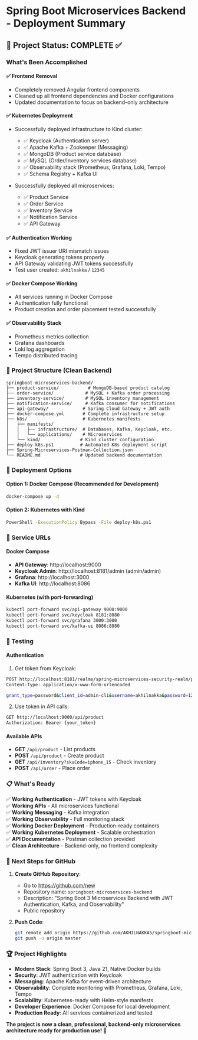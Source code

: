 # Spring Boot Microservices Backend - Deployment Summary

## 🎉 Project Status: COMPLETE ✅

### What's Been Accomplished

#### ✅ **Frontend Removal**
- Completely removed Angular frontend components
- Cleaned up all frontend dependencies and Docker configurations
- Updated documentation to focus on backend-only architecture

#### ✅ **Kubernetes Deployment**
- Successfully deployed infrastructure to Kind cluster:
  - ✅ Keycloak (Authentication server)
  - ✅ Apache Kafka + Zookeeper (Messaging)
  - ✅ MongoDB (Product service database)
  - ✅ MySQL (Order/Inventory services database)
  - ✅ Observability stack (Prometheus, Grafana, Loki, Tempo)
  - ✅ Schema Registry + Kafka UI

- Successfully deployed all microservices:
  - ✅ Product Service
  - ✅ Order Service  
  - ✅ Inventory Service
  - ✅ Notification Service
  - ✅ API Gateway

#### ✅ **Authentication Working**
- Fixed JWT issuer URI mismatch issues
- Keycloak generating tokens properly
- API Gateway validating JWT tokens successfully
- Test user created: `akhilnakka` / `12345`

#### ✅ **Docker Compose Working**
- All services running in Docker Compose
- Authentication fully functional
- Product creation and order placement tested successfully

#### ✅ **Observability Stack**
- Prometheus metrics collection
- Grafana dashboards
- Loki log aggregation
- Tempo distributed tracing

### 📁 Project Structure (Clean Backend)

```
springboot-microservices-backend/
├── product-service/           # MongoDB-based product catalog
├── order-service/            # MySQL + Kafka order processing
├── inventory-service/        # MySQL inventory management
├── notification-service/     # Kafka consumer for notifications
├── api-gateway/             # Spring Cloud Gateway + JWT auth
├── docker-compose.yml       # Complete infrastructure setup
├── k8s/                     # Kubernetes manifests
│   ├── manifests/
│   │   ├── infrastructure/  # Databases, Kafka, Keycloak, etc.
│   │   └── applications/    # Microservices
│   └── kind/               # Kind cluster configuration
├── deploy-k8s.ps1          # Automated K8s deployment script
├── Spring-Microservices-Postman-Collection.json
└── README.md               # Updated backend documentation
```

### 🚀 Deployment Options

#### Option 1: Docker Compose (Recommended for Development)
```bash
docker-compose up -d
```

#### Option 2: Kubernetes with Kind
```bash
PowerShell -ExecutionPolicy Bypass -File deploy-k8s.ps1
```

### 🔗 Service URLs

#### Docker Compose
- **API Gateway**: http://localhost:9000
- **Keycloak Admin**: http://localhost:8181/admin (admin/admin)
- **Grafana**: http://localhost:3000
- **Kafka UI**: http://localhost:8086

#### Kubernetes (with port-forwarding)
```bash
kubectl port-forward svc/api-gateway 9000:9000
kubectl port-forward svc/keycloak 8181:8080
kubectl port-forward svc/grafana 3000:3000
kubectl port-forward svc/kafka-ui 8086:8080
```

### 🧪 Testing

#### Authentication
1. Get token from Keycloak:
```bash
POST http://localhost:8181/realms/spring-microservices-security-realm/protocol/openid-connect/token
Content-Type: application/x-www-form-urlencoded

grant_type=password&client_id=admin-cli&username=akhilnakka&password=12345
```

2. Use token in API calls:
```bash
GET http://localhost:9000/api/product
Authorization: Bearer {your_token}
```

#### Available APIs
- **GET** `/api/product` - List products
- **POST** `/api/product` - Create product
- **GET** `/api/inventory?skuCode=iphone_15` - Check inventory
- **POST** `/api/order` - Place order

### 📋 What's Ready

✅ **Working Authentication** - JWT tokens with Keycloak  
✅ **Working APIs** - All microservices functional  
✅ **Working Messaging** - Kafka integration  
✅ **Working Observability** - Full monitoring stack  
✅ **Working Docker Deployment** - Production-ready containers  
✅ **Working Kubernetes Deployment** - Scalable orchestration  
✅ **API Documentation** - Postman collection provided  
✅ **Clean Architecture** - Backend-only, no frontend complexity  

### 🎯 Next Steps for GitHub

1. **Create GitHub Repository**:
   - Go to https://github.com/new
   - Repository name: `springboot-microservices-backend`
   - Description: "Spring Boot 3 Microservices Backend with JWT Authentication, Kafka, and Observability"
   - Public repository

2. **Push Code**:
   ```bash
   git remote add origin https://github.com/AKHILNAKKA5/springboot-microservices-backend.git
   git push -u origin master
   ```

### 🏆 Project Highlights

- **Modern Stack**: Spring Boot 3, Java 21, Native Docker builds
- **Security**: JWT authentication with Keycloak
- **Messaging**: Apache Kafka for event-driven architecture
- **Observability**: Complete monitoring with Prometheus, Grafana, Loki, Tempo
- **Scalability**: Kubernetes-ready with Helm-style manifests
- **Developer Experience**: Docker Compose for local development
- **Production Ready**: All services containerized and tested

**The project is now a clean, professional, backend-only microservices architecture ready for production use! 🚀** 